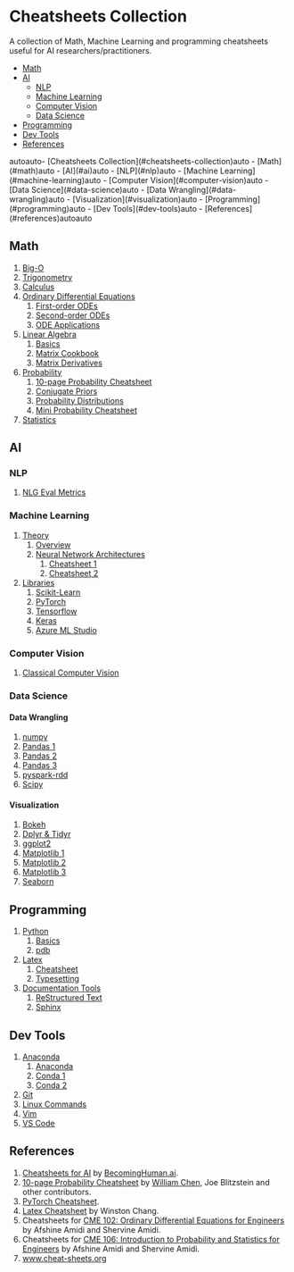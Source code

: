 # Cheatsheets Collection

A collection of Math, Machine Learning and programming cheatsheets useful for AI researchers/practitioners.

- [Math](#math)
- [AI](#ai)
  - [NLP](#nlp)
  - [Machine Learning](#machine-learning)
  - [Computer Vision](#computer-vision)
  - [Data Science](#data-science)
- [Programming](#programming)
- [Dev Tools](#dev-tools)
- [References](#references)

<!-- TOC -->autoauto- [Cheatsheets Collection](#cheatsheets-collection)auto    - [Math](#math)auto    - [AI](#ai)auto        - [NLP](#nlp)auto        - [Machine Learning](#machine-learning)auto        - [Computer Vision](#computer-vision)auto        - [Data Science](#data-science)auto            - [Data Wrangling](#data-wrangling)auto            - [Visualization](#visualization)auto    - [Programming](#programming)auto    - [Dev Tools](#dev-tools)auto    - [References](#references)autoauto<!-- /TOC -->

## Math

1. [Big-O](src/becoming-human-ai/splits/big-O.pdf)
2. [Trigonometry](src/stanford-cme-102-ordinary-differential-equations/trigonometry.pdf)
3. [Calculus](src/stanford-cme-102-ordinary-differential-equations/calculus.pdf)
4. [Ordinary Differential Equations](cheatsheets/math/ordinary-differential-equations/)
   1. [First-order ODEs](src/stanford-cme-102-ordinary-differential-equations/cheatsheet-first-ode.pdf)
   2. [Second-order ODEs](src/stanford-cme-102-ordinary-differential-equations/cheatsheet-second-ode.pdf)
   3. [ODE Applications](src/stanford-cme-102-ordinary-differential-equations/cheatsheet-applications.pdf)
5. [Linear Algebra](cheatsheets/math/linear-algebra/)
   1. [Basics](src/stanford-cme-102-ordinary-differential-equations/linear-algebra.pdf)
   2. [Matrix Cookbook](cheatsheets/math/linear-algebra/matrixcookbook.pdf)
   3. [Matrix Derivatives](cheatsheets/math/linear-algebra/matrix-derivatives.pdf)
6. [Probability](cheatsheets/math/probability/)
   1. [10-page Probability Cheatsheet](src/probability-cheatsheet/probability_cheatsheet.pdf)
   2. [Conjugate Priors](cheatsheets/math/probability/conjugate-priors.png)
   3. [Probability Distributions](cheatsheets/math/probability/distributions.pdf)
   4. [Mini Probability Cheatsheet](cheatsheets/math/probability/mini-cheatsheet.pdf)
7. [Statistics](src/stanford-cme-106-probability-and-statistics/cheatsheet-statistics.pdf)

## AI

### NLP

1. [NLG Eval Metrics](cheatsheets/nlp/NLG-eval-metrics-untrained.png)

### Machine Learning

1. [Theory](cheatsheets/machine-learning/theory)
   1. [Overview](src/becoming-human-ai/splits/ml-overview.pdf)
   2. [Neural Network Architectures](cheatsheets/machine-learning/)
      1. [Cheatsheet 1](src/becoming-human-ai/splits/neural-networks-architectures.pdf)
      2. [Cheatsheet 2](cheatsheets/machine-learning/theory/NN-architectures-2.png)
2. [Libraries](cheatsheets/machine-learning/libraries)
   1. [Scikit-Learn](src/becoming-human-ai/splits/scikit-learn.pdf)
   2. [PyTorch](https://github.com/Shivanshu-Gupta/pytorch-cheatsheet/blob/master/pytorch-cheatsheet-v2.pdf)
   3. [Tensorflow](src/becoming-human-ai/splits/tensorflow.pdf)
   4. [Keras](src/becoming-human-ai/splits/keras.pdf)
   5. [Azure ML Studio](src/becoming-human-ai/splits/azure-ml-studio.pdf)

### Computer Vision

1. [Classical Computer Vision](cheatsheets/computer-vision.pdf)

### Data Science

#### Data Wrangling

1. [numpy](src/becoming-human-ai/splits/numpy-basics.pdf)
2. [Pandas 1](cheatsheets/data-science/pandas-1.pdf)
3. [Pandas 2](src/becoming-human-ai/splits/pandas.pdf)
4. [Pandas 3](cheatsheets/data-science/pandas-3.pdf)
5. [pyspark-rdd](src/becoming-human-ai/splits/pyspark-rdd-basics.pdf)
6. [Scipy](src/becoming-human-ai/splits/scipy.pdf)

#### Visualization

1. [Bokeh](src/becoming-human-ai/splits/bokeh.pdf)
2. [Dplyr & Tidyr](src/becoming-human-ai/splits/dplyr-tidyr.pdf)
3. [ggplot2](src/becoming-human-ai/splits/ggplot2.pdf)
4. [Matplotlib 1](cheatsheets/data-science/matplotlib-1.pdf)
5. [Matplotlib 2](src/becoming-human-ai/splits/matplotlib.pdf)
6. [Matplotlib 3](cheatsheets/data-science/matplotlib-3.pdf)
7. [Seaborn](cheatsheets/data-science/seaborn.pdf)

## Programming

1. [Python](cheatsheets/programming/python/)
   1. [Basics](src/becoming-human-ai/splits/python-basics.pdf)
   2. [pdb](cheatsheets/programming/python/pdb.pdf)
2. [Latex](cheatsheets/programming/latex/)
   1. [Cheatsheet](cheatsheets/programming/latex/latex-cheatsheet.pdf)
   2. [Typesetting](cheatsheets/programming/latex/latex-typesetting.png)
3. [Documentation Tools](cheatsheets/programming/documentation/)
   1. [ReStructured Text](cheatsheets/programming/documentation/rst.png)
   2. [Sphinx](cheatsheets/programming/documentation/sphinx.png)

## Dev Tools

1. [Anaconda](cheatsheets/dev-tools/anaconda/)
   1. [Anaconda](cheatsheets/dev-tools/anaconda/anaconda.pdf)
   2. [Conda 1](cheatsheets/dev-tools/anaconda/conda-1.pdf)
   3. [Conda 2](cheatsheets/dev-tools/anaconda/conda-2.pdf)
2. [Git](cheatsheets/dev-tools/git.pdf)
3. [Linux Commands](cheatsheets/dev-tools/linux-shell.jpg)
4. [Vim](cheatsheets/dev-tools/vim.gif)
5. [VS Code](cheatsheets/dev-tools/vscode.pdf)

## References

1. [Cheatsheets for AI](src/becoming-human-ai/cheatsheets-becoming-human.pdf) by [BecomingHuman.ai](BecomingHuman.ai).
2. [10-page Probability Cheatsheet](http://www.wzchen.com/probability-cheatsheet) by [William Chen](http://wzchen.com), Joe Blitzstein and other contributors.
3. [PyTorch Cheatsheet](https://pytorch.org/tutorials/beginner/ptcheat.html).
4. [Latex Cheatsheet](https://wch.github.io/latexsheet/) by Winston Chang.
5. Cheatsheets for [CME 102: Ordinary Differential Equations for Engineers](https://stanford.edu/~shervine/teaching/cme-102/) by Afshine Amidi and Shervine Amidi.
6. Cheatsheets for [CME 106: Introduction to Probability and Statistics for Engineers](https://stanford.edu/~shervine/teaching/cme-106/) by Afshine Amidi and Shervine Amidi.
7. www.cheat-sheets.org
